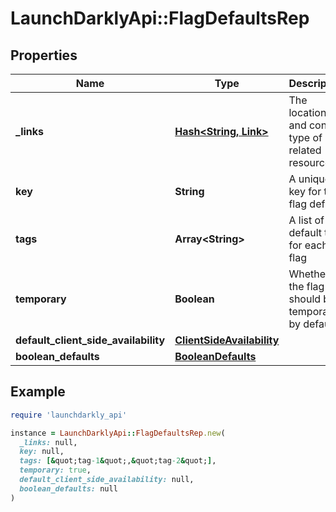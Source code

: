 # LaunchDarklyApi::FlagDefaultsRep

## Properties

| Name | Type | Description | Notes |
| ---- | ---- | ----------- | ----- |
| **_links** | [**Hash&lt;String, Link&gt;**](Link.md) | The location and content type of related resources | [optional] |
| **key** | **String** | A unique key for the flag default | [optional] |
| **tags** | **Array&lt;String&gt;** | A list of default tags for each flag | [optional] |
| **temporary** | **Boolean** | Whether the flag should be temporary by default | [optional] |
| **default_client_side_availability** | [**ClientSideAvailability**](ClientSideAvailability.md) |  | [optional] |
| **boolean_defaults** | [**BooleanDefaults**](BooleanDefaults.md) |  | [optional] |

## Example

```ruby
require 'launchdarkly_api'

instance = LaunchDarklyApi::FlagDefaultsRep.new(
  _links: null,
  key: null,
  tags: [&quot;tag-1&quot;,&quot;tag-2&quot;],
  temporary: true,
  default_client_side_availability: null,
  boolean_defaults: null
)
```


